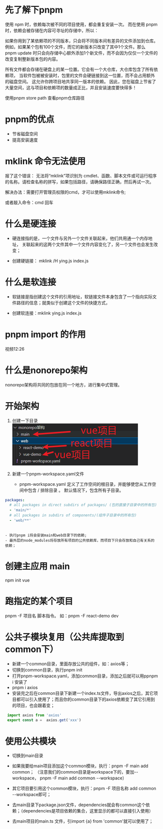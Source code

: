 # 先了解下pnpm

使用 npm 时，依赖每次被不同的项目使用，都会重复安装一次。  而在使用 pnpm 时，依赖会被存储在内容可寻址的存储中，所以：

如果你用到了某依赖项的不同版本，只会将不同版本间有差异的文件添加到仓库。 例如，如果某个包有100个文件，而它的新版本只改变了其中1个文件。那么 pnpm update 时只会向存储中心额外添加1个新文件，而不会因为仅仅一个文件的改变复制整新版本包的内容。

所有文件都会存储在硬盘上的某一位置。它会有一个大仓库，大仓库包含了所有依赖项，
当软件包被被安装时，包里的文件会硬链接到这一位置，而不会占用额外的磁盘空间。 这允许你跨项目地共享同一版本的依赖。
因此，您在磁盘上节省了大量空间，这与项目和依赖项的数量成正比，并且安装速度要快得多！


使用pnpm store path 查看pnpm仓库路径




# pnpm的优点
- 节省磁盘空间
- 提高安装速度

# mklink 命令无法使用
报了这个错误： 无法将“mklink”项识别为 cmdlet、函数、脚本文件或可运行程序的名称。请检查名称的拼写，如果包括路径，请确保路径正确，然后再试一次。

解决办法：需要打开管理员权限的cmd，才可以使用mklink命令;

或者敲入命令：cmd 回车


# 什么是硬连接
- 硬连接指的是，一个文件与另外一个文件关联起来，他们共用通一个内存地址， 关联起来的这两个文件其中一个文件内容变化了，另一个文件也会发生改变；

- 创建硬链接： mklink /H ying.js  index.js 

# 什么是软连接
- 软链接是指创建这个文件的引用地址，软链接文件本身包含了一个指向实际文件路径的信息；就类似于创建这个文件的快捷方式，

- 创建软连接：mklink  ying.js  index.js 


# pnpm import 的作用
视频12:26

# 什么是nonorepo架构
nonorepo架构将共同的包放在同一个地方，进行集中式管理。

# 开始架构
1. 创建一下目录
![1725815163332](image/pnpm/1725815163332.png)

2. 新建一个pnpm-workspace.yaml文件
    - pnpm-workspace.yaml 定义了工作空间的根目录，并能够使您从工作空间中包含 / 排除目录 。 默认情况下，包含所有子目录。
``` yaml
packages:
  # all packages in direct subdirs of packages/ (包的直接子目录中的所有包)
  - 'main/*'
  # all packages in subdirs of components/(组件子目录中的所有包)
  - 'web/**'
 
  ```
    - 执行pnpm i将会安装main和web目录下的依赖;
    - 最外层的node_modules将存放所有项目的公共依赖库，而项目下只会存放和自己有关系的依赖；


# 创建主应用 main
npm init vue


# 跑指定的某个项目
 pnpm -F 项目名 脚本指令。 如：pnpm -F react-demo dev 

# 公共子模块复用（公共库提取到common下）
 - 新建一个common目录，里面存放公共的组件，如：axios等； 
 - 切换到common目录，执行pnpm init
 - 打开pnpm-workspace.yaml，添加common目录，添加之后就可以用ppnpm i 安装了
 - pnpm i axios
 - 安装完之后在common目录下新建一个index.ts文件，导出axios之后，其它项目都可以引入使用了；而且你的common目录下的axios依赖变了其它引用到的项目，也会跟着变；
 ``` javascript 
  import axios from 'axios'
  export const a =  axios.get('xxx')
 ```
# 使用公共模块
- 切换到main目录

- 如果我要给main项目添加这个common模块，执行：pnpm -F main add common；
（注意我们的common目录是workspace下的，要加--workspace， pnpm -F main add common --workspace）

- 其它项目要引用这个common模块，执行：pnpm -F 项目名称 add common --workspace即可；

- 去main目录下package.json文件，dependencies就会有common这个依赖；（dependencies是项目依赖的集合，这里显示的都可以直接引入使用）
- 去main项目的main.ts 文件，引import {a} from 'common'就可以使用了；
